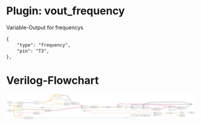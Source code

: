 # Plugin: vout_frequency

Variable-Output for frequencys

```
{
    "type": "frequency",
    "pin": "T3",
},
```

# Verilog-Flowchart
![graphviz](./vout_frequency.svg)

